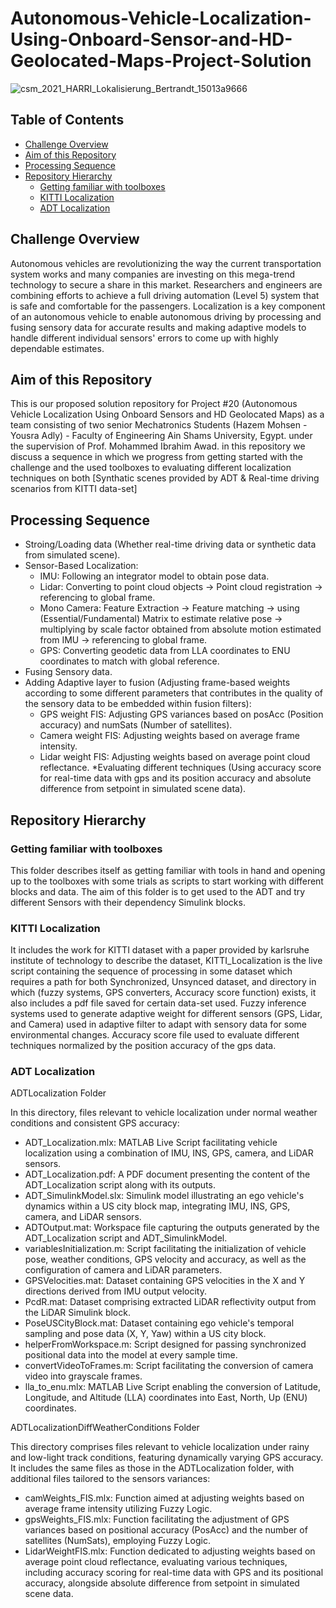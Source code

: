 # Autonomous-Vehicle-Localization-Using-Onboard-Sensor-and-HD-Geolocated-Maps-Project-Solution #

![csm_2021_HARRI_Lokalisierung_Bertrandt_15013a9666](https://github.com/Hazem-M-Abdelaziz/Autonomous-Vehicle-Localization-Using-Onboars-Sensor-and-HD-Geolocated-Maps-Project-Solution/assets/87466265/b1a57157-ddde-49a0-ba18-c606cd8b2596)

## Table of Contents
- [Challenge Overview](#challenge-overview)
- [Aim of this Repository](#aim-of-this-repository)
- [Processing Sequence](#processing-sequence)
- [Repository Hierarchy](#repository-hierarchy)
  - [Getting familiar with toolboxes](#getting-familiar-with-toolboxes)
  - [KITTI Localization](#kitti-localization)
  - [ADT Localization](#adt-localization)

## Challenge Overview ##
Autonomous vehicles are revolutionizing the way the current transportation system works and many companies are investing on this mega-trend technology to secure a share in this market. Researchers and engineers are combining efforts to achieve a full driving automation (Level 5) system that is safe and comfortable for the passengers. Localization is a key component of an autonomous vehicle to enable autonomous driving by processing and fusing sensory data for accurate results and making adaptive models to handle different individual sensors' errors to come up with highly dependable estimates.

## Aim of this Repository ##
This is our proposed solution repository for Project #20 (Autonomous Vehicle Localization Using Onboard Sensors and HD Geolocated Maps) as a team consisting of two senior Mechatronics Students (Hazem Mohsen - Yousra Adly) - Faculty of Engineering Ain Shams University, Egypt. under the supervision of Prof. Mohammed Ibrahim Awad.
in this repository we discuss a sequence in which we progress from getting started with the challenge and the used toolboxes to evaluating different localization techniques on both [Synthatic scenes provided by ADT & Real-time driving scenarios from KITTI data-set]

## Processing Sequence ##
* Stroing/Loading data (Whether real-time driving data or synthetic data from simulated scene).
* Sensor-Based Localization:
  * IMU: Following an integrator model to obtain pose data.
  * Lidar: Converting to point cloud objects -> Point cloud registration -> referencing to global frame.
  * Mono Camera: Feature Extraction -> Feature matching ->  using (Essential/Fundamental) Matrix to estimate relative pose -> multiplying by scale factor obtained from absolute motion estimated from IMU -> referencing to global frame.
  * GPS: Converting geodetic data from LLA coordinates to ENU coordinates to match with global reference.
* Fusing Sensory data.
* Adding Adaptive layer to fusion (Adjusting frame-based weights according to some different parameters that contributes in the quality of the sensory data to be embedded within fusion filters):
  * GPS weight FIS: Adjusting GPS variances based on posAcc (Position accuracy) and numSats (Number of satellites).
  * Camera weight FIS: Adjusting weights based on average frame intensity.
  * Lidar weight FIS: Adjusting weights based on average point cloud reflectance.
*Evaluating different techniques (Using accuracy score for real-time data with gps and its position accuracy and absolute difference from setpoint in simulated scene data).

## Repository Hierarchy ##
### Getting familiar with toolboxes
This folder describes itself as getting familiar with tools in hand and opening up to the toolboxes with some trials as scripts to start working with different blocks and data.
The aim of this folder is to get used to the ADT and try different Sensors with their dependency Simulink blocks.

### KITTI Localization ###
It includes the work for KITTI dataset with a paper provided by karlsruhe institute of technology to describe the dataset, KITTI_Localization is the live script containing the sequence of processing in some dataset which requires a path for both Synchronized, Unsynced dataset, and directory in which (fuzzy systems, GPS converters, Accuracy score function) exists, it also includes a pdf file saved for certain data-set used.
Fuzzy inference systems used to generate adaptive weight for different sensors (GPS, Lidar, and Camera) used in adaptive filter to adapt with sensory data for some environmental changes.
Accuracy score file used to evaluate different techniques normalized by the position accuracy of the gps data.

### ADT Localization ###
ADTLocalization Folder

In this directory, files relevant to vehicle localization under normal weather conditions and consistent GPS accuracy:
  * ADT_Localization.mlx: MATLAB Live Script facilitating vehicle localization using a combination of IMU, INS, GPS, camera, and LiDAR sensors.
  * ADT_Localization.pdf: A PDF document presenting the content of the ADT_Localization script along with its outputs.
  * ADT_SimulinkModel.slx: Simulink model illustrating an ego vehicle's dynamics within a US city block map, integrating IMU, INS, GPS, camera, and LiDAR sensors.
  * ADTOutput.mat: Workspace file capturing the outputs generated by the ADT_Localization script and ADT_SimulinkModel.
  * variablesInitialization.m: Script facilitating the initialization of vehicle pose, weather conditions, GPS velocity and accuracy, as well as the configuration of camera and LiDAR parameters.
  * GPSVelocities.mat: Dataset containing GPS velocities in the X and Y directions derived from IMU output velocity.
  * PcdR.mat: Dataset comprising extracted LiDAR reflectivity output from the LiDAR Simulink block.
  * PoseUSCityBlock.mat: Dataset containing ego vehicle's temporal sampling and pose data (X, Y, Yaw) within a US city block.
  * helperFromWorkspace.m: Script designed for passing synchronized positional data into the model at every sample time.
  * convertVideoToFrames.m: Script facilitating the conversion of camera video into grayscale frames.
  * lla_to_enu.mlx: MATLAB Live Script enabling the conversion of Latitude, Longitude, and Altitude (LLA) coordinates into East, North, Up (ENU) coordinates.

ADTLocalizationDiffWeatherConditions Folder

This directory comprises files relevant to vehicle localization under rainy and low-light track conditions, featuring dynamically varying GPS accuracy. It includes the same files as those in the ADTLocalization folder, with additional files tailored to the sensors variances:
  * camWeights_FIS.mlx: Function aimed at adjusting weights based on average frame intensity utilizing Fuzzy Logic.
  * gpsWeights_FIS.mlx: Function facilitating the adjustment of GPS variances based on positional accuracy (PosAcc) and the number of satellites (NumSats), employing Fuzzy Logic.
  * LidarWeightFIS.mlx: Function dedicated to adjusting weights based on average point cloud reflectance, evaluating various techniques, including accuracy scoring for real-time data with GPS and its positional accuracy, alongside absolute difference from setpoint in simulated scene data.
